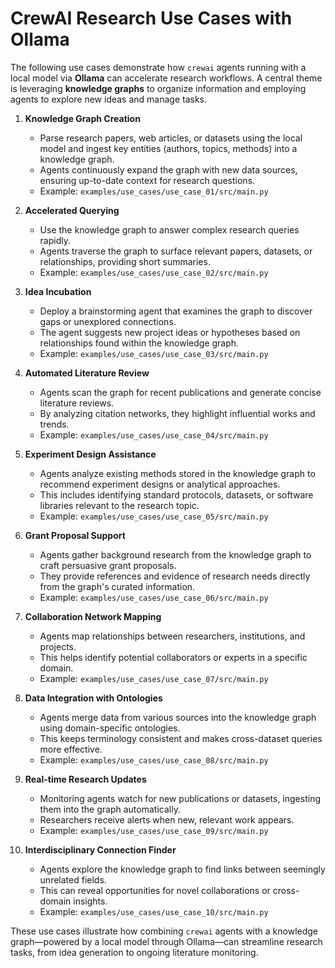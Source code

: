 # CrewAI Research Use Cases with Ollama

The following use cases demonstrate how `crewai` agents running with a local model via **Ollama** can accelerate research workflows. A central theme is leveraging **knowledge graphs** to organize information and employing agents to explore new ideas and manage tasks.

1. **Knowledge Graph Creation**
   - Parse research papers, web articles, or datasets using the local model and ingest key entities (authors, topics, methods) into a knowledge graph.
   - Agents continuously expand the graph with new data sources, ensuring up-to-date context for research questions.
   - Example: `examples/use_cases/use_case_01/src/main.py`

2. **Accelerated Querying**
   - Use the knowledge graph to answer complex research queries rapidly.
   - Agents traverse the graph to surface relevant papers, datasets, or relationships, providing short summaries.
   - Example: `examples/use_cases/use_case_02/src/main.py`

3. **Idea Incubation**
   - Deploy a brainstorming agent that examines the graph to discover gaps or unexplored connections.
   - The agent suggests new project ideas or hypotheses based on relationships found within the knowledge graph.
   - Example: `examples/use_cases/use_case_03/src/main.py`

4. **Automated Literature Review**
   - Agents scan the graph for recent publications and generate concise literature reviews.
   - By analyzing citation networks, they highlight influential works and trends.
   - Example: `examples/use_cases/use_case_04/src/main.py`

5. **Experiment Design Assistance**
   - Agents analyze existing methods stored in the knowledge graph to recommend experiment designs or analytical approaches.
   - This includes identifying standard protocols, datasets, or software libraries relevant to the research topic.
   - Example: `examples/use_cases/use_case_05/src/main.py`

6. **Grant Proposal Support**
   - Agents gather background research from the knowledge graph to craft persuasive grant proposals.
   - They provide references and evidence of research needs directly from the graph's curated information.
   - Example: `examples/use_cases/use_case_06/src/main.py`

7. **Collaboration Network Mapping**
   - Agents map relationships between researchers, institutions, and projects.
   - This helps identify potential collaborators or experts in a specific domain.
   - Example: `examples/use_cases/use_case_07/src/main.py`

8. **Data Integration with Ontologies**
   - Agents merge data from various sources into the knowledge graph using domain-specific ontologies.
   - This keeps terminology consistent and makes cross-dataset queries more effective.
   - Example: `examples/use_cases/use_case_08/src/main.py`

9. **Real-time Research Updates**
   - Monitoring agents watch for new publications or datasets, ingesting them into the graph automatically.
   - Researchers receive alerts when new, relevant work appears.
   - Example: `examples/use_cases/use_case_09/src/main.py`

10. **Interdisciplinary Connection Finder**
    - Agents explore the knowledge graph to find links between seemingly unrelated fields.
    - This can reveal opportunities for novel collaborations or cross-domain insights.
    - Example: `examples/use_cases/use_case_10/src/main.py`

These use cases illustrate how combining `crewai` agents with a knowledge graph—powered by a local model through Ollama—can streamline research tasks, from idea generation to ongoing literature monitoring.
